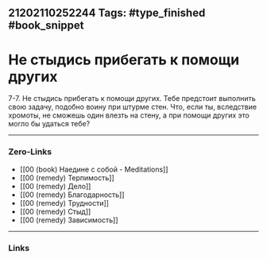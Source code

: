 21202110252244
Tags: #type_finished #book_snippet 
---
# Не стыдись прибегать к помощи других

 7-7. Не стыдись прибегать к помощи других. Тебе предстоит выполнить свою задачу, подобно воину при штурме стен. Что, если ты, вследствие хромоты, не сможешь один влезть на стену, а при помощи других это могло бы удаться тебе? 

---
### Zero-Links
 - [[00 (book) Наедине с собой - Meditations]]
 - [[00 (remedy) Терпимость]]
 - [[00 (remedy) Дело]]
 - [[00 (remedy) Благодарность]]
 - [[00 (remedy) Трудности]]
 - [[00 (remedy) Стыд]]
 - [[00 (remedy) Зависимость]]
---
### Links
